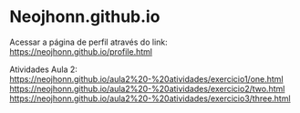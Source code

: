 # Neojhonn.github.io

Acessar a página de perfil através do link:</br>
https://neojhonn.github.io/profile.html

Atividades Aula 2:</br>
https://neojhonn.github.io/aula2%20-%20atividades/exercicio1/one.html</br>
https://neojhonn.github.io/aula2%20-%20atividades/exercicio2/two.html</br>
https://neojhonn.github.io/aula2%20-%20atividades/exercicio3/three.html</br>
